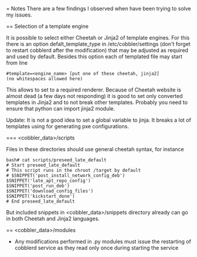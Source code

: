 = Notes
There are a few findings I observed when have been trying to solve my issues.


== Selection of a template engine

It is possible to select either Cheetah or Jinja2 of template engines. For this there is an option defalt_template_type in /etc/cobbler/settings (don't forget to restart cobblerd after the modification) that may be adjusted as required and used by default. Besides this option each of templated file may start from line

	#template=<engine_name>	[put one of these cheetah, jinja2]
	(no whitespaces allowed here)


This allows to set to a required renderer. Because of Cheetah website is almost dead (a few days not responding) it is good to set only converted templates in Jinja2 and to not break other templates. Probably you need to ensure that python can import jinja2 module.

Update: It is not a good idea to set a global variable to jinja. It breaks a lot of templates using for generating pxe configurations.

=== <cobbler_data>/scripts

Files in these directories should use general cheetah syntax, for instance

	bash# cat scripts/preseed_late_default 
	# Start preseed_late_default
	# This script runs in the chroot /target by default
	# $SNIPPET('post_install_network_config_deb')
	$SNIPPET('late_apt_repo_config')
	$SNIPPET('post_run_deb')
	$SNIPPET('download_config_files')
	$SNIPPET('kickstart_done')
	# End preseed_late_default

But included snippets in <cobbler_data>/snippets directory already can go in both Cheetah and Jinja2 languages.

== <cobbler_data>/modules
- Any modifications performed in .py modules must issue the restarting of cobblerd service as they read only once during starting the service
